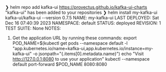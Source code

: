 ❯ helm repo add kafka-ui https://provectus.github.io/kafka-ui-charts
"kafka-ui" has been added to your repositories
❯ helm install my-kafka-ui kafka-ui/kafka-ui --version 0.7.5
NAME: my-kafka-ui
LAST DEPLOYED: Sat Dec 16 07:40:39 2023
NAMESPACE: default
STATUS: deployed
REVISION: 1
TEST SUITE: None
NOTES:
1. Get the application URL by running these commands:
  export POD_NAME=$(kubectl get pods --namespace default -l "app.kubernetes.io/name=kafka-ui,app.kubernetes.io/instance=my-kafka-ui" -o jsonpath="{.items[0].metadata.name}")
  echo "Visit http://127.0.0.1:8080 to use your application"
  kubectl --namespace default port-forward $POD_NAME 8080:8080
